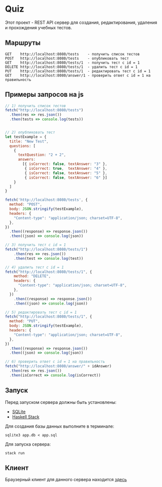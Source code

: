 # Quiz
Этот проект - REST API сервер для создания, редактирования, удаления и прохождения учебных тестов.

## Маршруты
```
GET    http://localhost:8080/tests    - получить список тестов
POST   http://localhost:8080/tests    - опубликовать тест
GET    http://localhost:8080/tests/1  - получить тест с id = 1
DELETE http://localhost:8080/tests/1  - удалить тест с id = 1
PUT    http://localhost:8080/tests/1  - редактировать тест с id = 1
GET    http://localhost:8080/answer/1 - проверить ответ с id = 1 на правильность
```

## Примеры запросов на js
```javascript
// 1) получить список тестов
fetch("http://localhost:8080/tests")
  .then(res => res.json())
  .then(tests => console.log(tests))


// 2) опубликовать тест
let testExample = {
  title: "New Test",
  questions: [
    {
      textQuestion: "2 + 2",
      answers:
        [{ isCorrect: false, textAnswer: "3" },
         { isCorrect: true,  textAnswer: "4" },
         { isCorrect: false, textAnswer: "5" },
         { isCorrect: false, textAnswer: "6" }]
    }
  ]
}

fetch('http://localhost:8080/tests', {
  method: "POST",
  body: JSON.stringify(testExample),
  headers: {
    "Content-type": "application/json; charset=UTF-8",
  },
})
  .then((response) => response.json())
  .then((json) => console.log(json))

// 3) получить тест с id = 1
fetch("http://localhost:8080/tests/1")
    .then(res => res.json())
    .then(test => console.log(test))

// 4) удалить тест с id = 1
fetch("http://localhost:8080/tests/1", {
    method: "DELETE",
    headers: {
      "Content-type": "application/json; charset=UTF-8",
    },
  })
    .then((response) => response.json())
    .then((json) => console.log(json))

// 5) редактировать тест с id = 1
fetch("http://localhost:8080/tests/1", {
  method: "PUT",
  body: JSON.stringify(testExample),
  headers: {
    "Content-type": "application/json; charset=UTF-8",
  },
})
  .then((response) => response.json())
  .then((json) => console.log(json))

// 6) проверить ответ с id = 1 на правильность
fetch("http://localhost:8080/answer/" + idAnswer)
  .then(res => res.json())
  .then(isCorrect => console.log(isCorrect))
```

## Запуск
Перед запуском сервера должны быть установлены:

- [SQLite](https://www.sqlite.org/index.html)
- [Haskell Stack](https://docs.haskellstack.org/en/stable/install_and_upgrade/)

Для создания базы данных выполните в терминале:

```
sqlite3 app.db < app.sql
```

Для запуска сервера:
```
stack run
```

## Клиент
Браузерный клиент для данного сервера находится [здесь](https://github.com/DeniLark/quiz-client)
